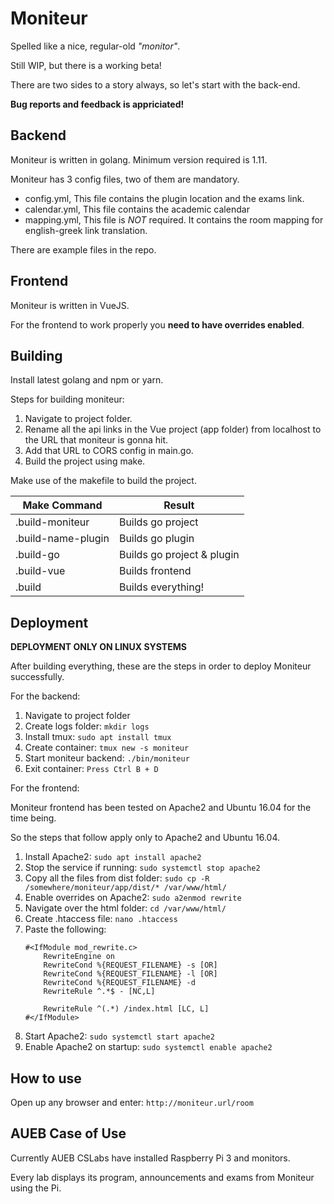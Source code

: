 Moniteur
=======

Spelled like a nice, regular-old *"monitor"*.

Still WIP, but there is a working beta!

There are two sides to a story always, so let's start with the back-end.

**Bug reports and feedback is appriciated!**

## Backend

Moniteur is written in golang. Minimum version required is 1.11.

Moniteur has 3 config files, two of them are mandatory.

* config.yml, This file contains the plugin location and the exams link.
* calendar.yml, This file contains the academic calendar
* mapping.yml, This file is *NOT* required. It contains the room mapping for english-greek link translation.

There are example files in the repo.

## Frontend

Moniteur is written in VueJS.

For the frontend to work properly you **need to have overrides enabled**.

## Building

Install latest golang and npm or yarn.

Steps for building moniteur:

1. Navigate to project folder.
2. Rename all the api links in the Vue project (app folder) from localhost to the URL that moniteur is gonna hit.
3. Add that URL to CORS config in main.go.
4. Build the project using make.
 
Make use of the makefile to build the project.

Make Command | Result
------------- | -------------------
.build-moniteur | Builds go project
.build-name-plugin | Builds go plugin
.build-go | Builds go project & plugin
.build-vue | Builds frontend
.build | Builds everything!

## Deployment

**DEPLOYMENT ONLY ON LINUX SYSTEMS**

After building everything, these are the steps in order to deploy Moniteur successfully.

For the backend:

1. Navigate to project folder
2. Create logs folder: ```mkdir logs```
3. Install tmux: ```sudo apt install tmux```
4. Create container: ```tmux new -s moniteur```
5. Start moniteur backend: ```./bin/moniteur```
6. Exit container: ```Press Ctrl B + D```

For the frontend:

Moniteur frontend has been tested on Apache2 and Ubuntu 16.04 for the time being.

So the steps that follow apply only to Apache2 and Ubuntu 16.04.

1. Install Apache2: ```sudo apt install apache2```
2. Stop the service if running: ```sudo systemctl stop apache2```
3. Copy all the files from dist folder: ```sudo cp -R /somewhere/moniteur/app/dist/* /var/www/html/```
4. Enable overrides on Apache2: ```sudo a2enmod rewrite```
5. Navigate over the html folder: ```cd /var/www/html/```
6. Create .htaccess file: ```nano .htaccess```
7. Paste the following: 
    ```
   #<IfModule mod_rewrite.c>
        RewriteEngine on
        RewriteCond %{REQUEST_FILENAME} -s [OR]
        RewriteCond %{REQUEST_FILENAME} -l [OR]
        RewriteCond %{REQUEST_FILENAME} -d
        RewriteRule ^.*$ - [NC,L]
   
        RewriteRule ^(.*) /index.html [LC, L]
   #</IfModule>
   ```
8. Start Apache2: ```sudo systemctl start apache2```
9. Enable Apache2 on startup: ```sudo systemctl enable apache2```

## How to use

Open up any browser and enter: ```http://moniteur.url/room```

## AUEB Case of Use

Currently AUEB CSLabs have installed Raspberry Pi 3 and monitors.

Every lab displays its program, announcements and exams from Moniteur using the Pi.